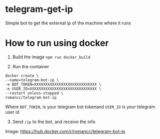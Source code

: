 # telegram-get-ip
Simple bot to get the external ip of the machine where it runs

# How to run using docker

1. Build the image
``npm run docker_build``

2. Run the container
```
docker create \
--name=telegram-bot-ip \
-e BOT_TOKEN=XXXXXXXXXXXXXXXXXXXXXXXXXXXX \
-e USER_ID=XXXXXXXXXXXXXXXXXXXXXXXXXXXXXX \
--restart unless-stopped \
romancc/telegram-bot-ip
```

Where `BOT_TOKEN`, is your telegram bot tokenand `USER_ID` is your telegram user id

3. Send `/ip` to the bot, and receive the info


Image: https://hub.docker.com/r/romancc/telegram-bot-ip
